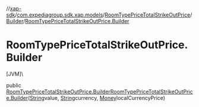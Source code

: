 //[xap-sdk](../../../../index.md)/[com.expediagroup.sdk.xap.models](../../index.md)/[RoomTypePriceTotalStrikeOutPrice](../index.md)/[Builder](index.md)/[RoomTypePriceTotalStrikeOutPrice.Builder](-room-type-price-total-strike-out-price.-builder.md)

# RoomTypePriceTotalStrikeOutPrice.Builder

[JVM]\

public [RoomTypePriceTotalStrikeOutPrice.Builder](index.md)[RoomTypePriceTotalStrikeOutPrice.Builder](-room-type-price-total-strike-out-price.-builder.md)([String](https://docs.oracle.com/javase/8/docs/api/java/lang/String.html)value, [String](https://docs.oracle.com/javase/8/docs/api/java/lang/String.html)currency, [Money](../../-money/index.md)localCurrencyPrice)
